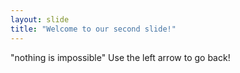 ```yaml
---
layout: slide
title: "Welcome to our second slide!"
---
```

"nothing is impossible"
Use the left arrow to go back!
